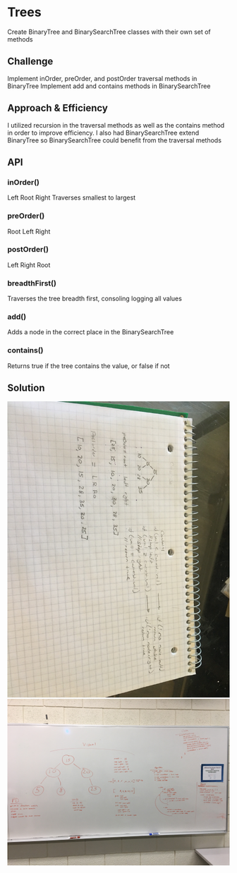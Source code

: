 # Trees
Create BinaryTree and BinarySearchTree classes with their own set of methods

## Challenge
Implement inOrder, preOrder, and postOrder traversal methods in BinaryTree
Implement add and contains methods in BinarySearchTree

## Approach & Efficiency
I utilized recursion in the traversal methods as well as the contains method in order to improve efficiency.
I also had BinarySearchTree extend BinaryTree so BinarySearchTree could benefit from the traversal methods

## API
### inOrder()
Left Root Right
Traverses smallest to largest

### preOrder()
Root Left Right

### postOrder()
Left Right Root

### breadthFirst()
Traverses the tree breadth first, consoling logging all values

### add()
Adds a node in the correct place in the BinarySearchTree

### contains()
Returns true if the tree contains the value, or false if not


## Solution
![Picture of whiteboarding](../../assets/tree.jpg)
![Picture of breadthFirst whiteboarding](../../assets/breadth_first.jpg)
